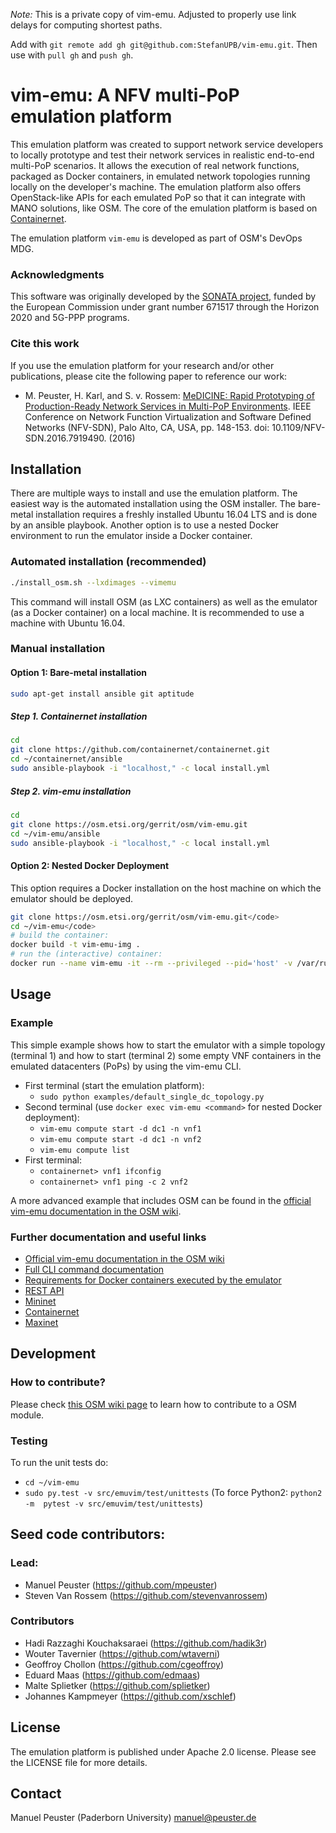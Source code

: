 <!--
# Copyright (c) 2017 SONATA-NFV and Paderborn University
# ALL RIGHTS RESERVED.
# 
# Licensed under the Apache License, Version 2.0 (the "License");
# you may not use this file except in compliance with the License.
# You may obtain a copy of the License at
#
#    http://www.apache.org/licenses/LICENSE-2.0
#
# Unless required by applicable law or agreed to in writing, software
# distributed under the License is distributed on an "AS IS" BASIS,
# WITHOUT WARRANTIES OR CONDITIONS OF ANY KIND, either express or implied.
# See the License for the specific language governing permissions and
# limitations under the License.
#
# Neither the name of the SONATA-NFV, Paderborn University
# nor the names of its contributors may be used to endorse or promote
# products derived from this software without specific prior written
# permission.
#
# This work has been performed in the framework of the SONATA project,
# funded by the European Commission under Grant number 671517 through
# the Horizon 2020 and 5G-PPP programmes. The authors would like to
# acknowledge the contributions of their colleagues of the SONATA
# partner consortium (www.sonata-nfv.eu).
-->

*Note:* This is a private copy of vim-emu. Adjusted to properly use link delays for computing shortest paths.

Add with `git remote add gh git@github.com:StefanUPB/vim-emu.git`. Then use with `pull gh` and `push gh`.


# vim-emu: A NFV multi-PoP emulation platform

This emulation platform was created to support network service developers to locally prototype and test their network services in realistic end-to-end multi-PoP scenarios. It allows the execution of real network functions, packaged as Docker containers, in emulated network topologies running locally on the developer's machine. The emulation platform also offers OpenStack-like APIs for each emulated PoP so that it can integrate with MANO solutions, like OSM. The core of the emulation platform is based on [Containernet](https://containernet.github.io).

The emulation platform `vim-emu` is developed as part of OSM's DevOps MDG.

### Acknowledgments

This software was originally developed by the [SONATA project](http://www.sonata-nfv.eu), funded by the European Commission under grant number 671517 through the Horizon 2020 and 5G-PPP programs.

### Cite this work

If you use the emulation platform for your research and/or other publications, please cite the following paper to reference our work:

* M. Peuster, H. Karl, and S. v. Rossem: [MeDICINE: Rapid Prototyping of Production-Ready Network Services in Multi-PoP Environments](http://ieeexplore.ieee.org/document/7919490/). IEEE Conference on Network Function Virtualization and Software Defined Networks (NFV-SDN), Palo Alto, CA, USA, pp. 148-153. doi: 10.1109/NFV-SDN.2016.7919490. (2016)

## Installation

There are multiple ways to install and use the emulation platform. The easiest way is the automated installation using the OSM installer. The bare-metal installation requires a freshly installed Ubuntu 16.04 LTS and is done by an ansible playbook. Another option is to use a nested Docker environment to run the emulator inside a Docker container.

### Automated installation (recommended)

```sh
./install_osm.sh --lxdimages --vimemu
```

This command will install OSM (as LXC containers) as well as the emulator (as a Docker container) on a local machine. It is recommended to use a machine with Ubuntu 16.04.

### Manual installation

#### Option 1: Bare-metal installation

```sh
sudo apt-get install ansible git aptitude
```

##### Step 1. Containernet installation

```sh
cd
git clone https://github.com/containernet/containernet.git
cd ~/containernet/ansible
sudo ansible-playbook -i "localhost," -c local install.yml
```

##### Step 2. vim-emu installation

```sh
cd
git clone https://osm.etsi.org/gerrit/osm/vim-emu.git
cd ~/vim-emu/ansible
sudo ansible-playbook -i "localhost," -c local install.yml
```

#### Option 2: Nested Docker Deployment
This option requires a Docker installation on the host machine on which the emulator should be deployed.

```sh
git clone https://osm.etsi.org/gerrit/osm/vim-emu.git</code>
cd ~/vim-emu</code>
# build the container:
docker build -t vim-emu-img .
# run the (interactive) container:
docker run --name vim-emu -it --rm --privileged --pid='host' -v /var/run/docker.sock:/var/run/docker.sock vim-emu-img /bin/bash
```


## Usage

### Example

This simple example shows how to start the emulator with a simple topology (terminal 1) and how to start (terminal 2) some empty VNF containers in the emulated datacenters (PoPs) by using the vim-emu CLI.

* First terminal (start the emulation platform):
    * `sudo python examples/default_single_dc_topology.py`
* Second terminal (use `docker exec vim-emu <command>` for nested Docker deployment):
    * `vim-emu compute start -d dc1 -n vnf1`
    * `vim-emu compute start -d dc1 -n vnf2`
    * `vim-emu compute list`
* First terminal:
    * `containernet> vnf1 ifconfig`
    * `containernet> vnf1 ping -c 2 vnf2`

A more advanced example that includes OSM can be found in the [official vim-emu documentation in the OSM wiki](https://osm.etsi.org/wikipub/index.php/VIM_emulator).

### Further documentation and useful links

* [Official vim-emu documentation in the OSM wiki](https://osm.etsi.org/wikipub/index.php/VIM_emulator)
* [Full CLI command documentation](https://github.com/sonata-nfv/son-emu/wiki/CLI-Command-Overview)
* [Requirements for Docker containers executed by the emulator](https://github.com/sonata-nfv/son-emu/wiki/Container-Requirements)
* [REST API](https://github.com/sonata-nfv/son-emu/wiki/APIs)
* [Mininet](http://mininet.org)
* [Containernet](https://containernet.github.io)
* [Maxinet](https://maxinet.github.io)

## Development

### How to contribute?

Please check [this OSM wiki page](https://osm.etsi.org/wikipub/index.php/Workflow_with_OSM_tools) to learn how to contribute to a OSM module.

### Testing

To run the unit tests do:

* `cd ~/vim-emu`
* `sudo py.test -v src/emuvim/test/unittests`
(To force Python2: `python2 -m  pytest -v src/emuvim/test/unittests`)

## Seed code contributors:

### Lead:

* Manuel Peuster (https://github.com/mpeuster)
* Steven Van Rossem (https://github.com/stevenvanrossem)

### Contributors

* Hadi Razzaghi Kouchaksaraei (https://github.com/hadik3r)
* Wouter Tavernier (https://github.com/wtaverni)
* Geoffroy Chollon (https://github.com/cgeoffroy)
* Eduard Maas (https://github.com/edmaas)
* Malte Splietker (https://github.com/splietker)
* Johannes Kampmeyer (https://github.com/xschlef)

## License

The emulation platform is published under Apache 2.0 license. Please see the LICENSE file for more details.

## Contact

Manuel Peuster (Paderborn University) <manuel@peuster.de>

